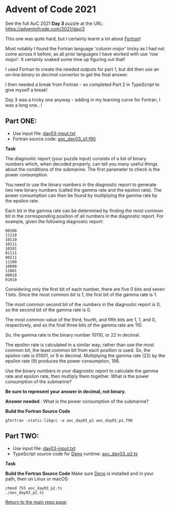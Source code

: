 # Advent of Code 2021

See the full AoC 2021 **Day 3** puzzle at the URL: https://adventofcode.com/2021/day/3

This one was quite hard, but I certainly learnt a lot about [Fortran](https://fortran-lang.org)!

Most notably I found the Fortran language '*column major*' tricky as I had not come across 
it before, as all prior languages I have worked with use '*row major*'. It certainly soaked 
some time up figuring out that!

I used Fortran to create the needed outputs for part 1, but did then use an on-line 
*binary to decimal* convertor to get the final answer.

I then needed a break from Fortran - so completed Part 2 in TypeScript to give myself a break!

Day 3 was a tricky one anyway - adding in my learning curve for Fortran, I was a long one...!


## Part ONE:

- Use input file: [day03-input.txt](./part1/day03-input.txt)
- Fortran source code: [aoc_day03_p1.f90](./part1/aoc_day03_p1.f90)

**Task**

The diagnostic report (your puzzle input) consists of a list of binary numbers which, 
when decoded properly, can tell you many useful things about the conditions of the submarine. 
The first parameter to check is the power consumption.

You need to use the binary numbers in the diagnostic report to generate two new binary 
numbers (called the gamma rate and the epsilon rate). The power consumption can then be 
found by multiplying the gamma rate by the epsilon rate.

Each bit in the gamma rate can be determined by finding the most common bit in the 
corresponding position of all numbers in the diagnostic report. For example, given the 
following diagnostic report:

```
00100
11110
10110
10111
10101
01111
00111
11100
10000
11001
00010
01010
```

Considering only the first bit of each number, there are five 0 bits and seven 1 bits. Since the 
most common bit is 1, the first bit of the gamma rate is 1.

The most common second bit of the numbers in the diagnostic report is 0, so the second bit 
of the gamma rate is 0.

The most common value of the third, fourth, and fifth bits are 1, 1, and 0, respectively, and 
so the final three bits of the gamma rate are 110.

So, the gamma rate is the binary number 10110, or 22 in decimal.

The epsilon rate is calculated in a similar way; rather than use the most common bit, the 
least common bit from each position is used. So, the epsilon rate is 01001, or 9 in decimal. 
Multiplying the gamma rate (22) by the epsilon rate (9) produces the power consumption, 198.

Use the binary numbers in your diagnostic report to calculate the gamma rate and epsilon rate, then multiply them together. 
What is the power consumption of the submarine? 

**Be sure to represent your answer in decimal, not binary.**

**Answer needed** : What is the power consumption of the submarine?


**Build the Fortran Source Code**
```console
gfortran -static-libgcc -o aoc_day03_p1 aoc_day03_p1.f90
```

## Part TWO:

- Use input file: [day03-input.txt](./part2/day03-input.txt)
- TypeScript source code for [Deno](https://deno.land/) runtime: [aoc_day03_p2.ts](./part2/aoc_day03_p2.ts)

**Task**

**Build the Fortran Source Code**
Make sure [Deno](https://deno.land/) is installed and in your path, then on Linux or macOS:
```console
chmod 755 aoc_day03_p2.ts
./aoc_day03_p2.ts
```

[Return to the main repo page](../README.md)